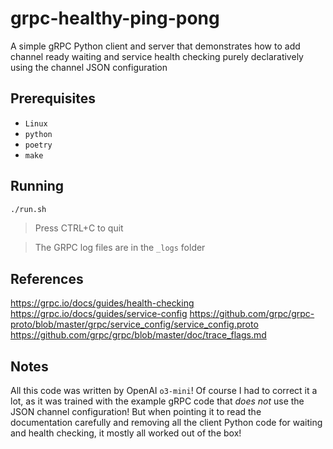 # grpc-healthy-ping-pong

A simple gRPC Python client and server that demonstrates how to add channel ready waiting and service health checking purely declaratively using the channel JSON configuration

## Prerequisites

- `Linux`
- `python`
- `poetry`
- `make`

## Running

```bash
./run.sh
```

> Press CTRL+C to quit

> The GRPC log files are in the `_logs` folder

## References

https://grpc.io/docs/guides/health-checking
https://grpc.io/docs/guides/service-config
https://github.com/grpc/grpc-proto/blob/master/grpc/service_config/service_config.proto
https://github.com/grpc/grpc/blob/master/doc/trace_flags.md

## Notes

All this code was written by OpenAI `o3-mini`! Of course I had to correct it a lot, as it was trained with the example gRPC code that *does not* use the JSON channel configuration! But when pointing it to read the documentation carefully and removing all the client Python code for waiting and health checking, it mostly all worked out of the box!
